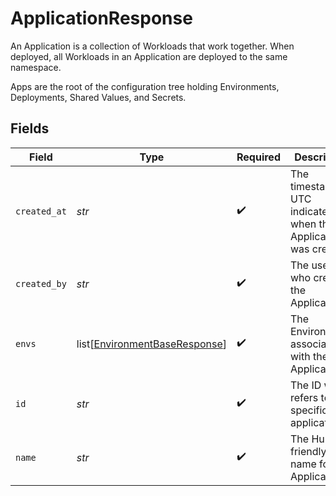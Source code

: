 # ApplicationResponse

An Application is a collection of Workloads that work together. When deployed, all Workloads in an Application are deployed to the same namespace.

Apps are the root of the configuration tree holding Environments, Deployments, Shared Values, and Secrets.


## Fields

| Field                                                                           | Type                                                                            | Required                                                                        | Description                                                                     | Example                                                                         |
| ------------------------------------------------------------------------------- | ------------------------------------------------------------------------------- | ------------------------------------------------------------------------------- | ------------------------------------------------------------------------------- | ------------------------------------------------------------------------------- |
| `created_at`                                                                    | *str*                                                                           | :heavy_check_mark:                                                              | The timestamp in UTC indicates when the Application was created.                | 2020-06-22T09:37:23.523Z                                                        |
| `created_by`                                                                    | *str*                                                                           | :heavy_check_mark:                                                              | The user who created the Application.                                           |                                                                                 |
| `envs`                                                                          | list[[EnvironmentBaseResponse](../../models/shared/environmentbaseresponse.md)] | :heavy_check_mark:                                                              | The Environments associated with the Application.                               |                                                                                 |
| `id`                                                                            | *str*                                                                           | :heavy_check_mark:                                                              | The ID which refers to a specific application.                                  |                                                                                 |
| `name`                                                                          | *str*                                                                           | :heavy_check_mark:                                                              | The Human-friendly name for the Application.                                    |                                                                                 |